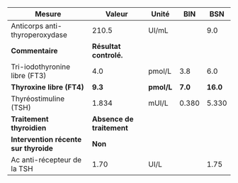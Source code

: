 |                Mesure               |          Valeur         |   Unité  |  BIN  |   BSN  |
|-------------------------------------|-------------------------|----------|-------|--------|
|    Anticorps anti-thyroperoxydase   |          210.5          |   UI/mL  |       |   9.0  |
|           **Commentaire**           |  **Résultat controlé.** |          |       |        |
|    Tri-iodothyronine libre (FT3)    |           4.0           |  pmol/L  |  3.8  |   6.0  |
|      **Thyroxine libre (FT4)**      |         **9.3**         |**pmol/L**|**7.0**|**16.0**|
|        Thyréostimuline (TSH)        |          1.834          |   mUI/L  | 0.380 |  5.330 |
|      **Traitement thyroidien**      |**Absence de traitement**|          |       |        |
|**Intervention récente sur thyroide**|         **Non**         |          |       |        |
|     Ac anti-récepteur de la TSH     |           1.70          |   UI/L   |       |  1.75  |